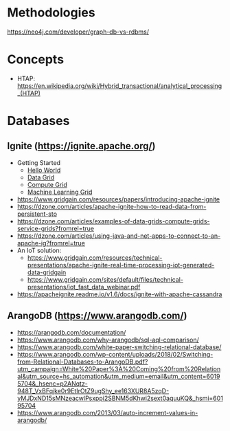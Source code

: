 # Methodologies
https://neo4j.com/developer/graph-db-vs-rdbms/

# Concepts
- HTAP: https://en.wikipedia.org/wiki/Hybrid_transactional/analytical_processing_(HTAP)

# Databases
## Ignite (https://ignite.apache.org/)
- Getting Started
  - [Hello World](https://dzone.com/articles/getting-started-with-apache-ignite?fromrel=true)
  - [Data Grid](https://dzone.com/articles/getting-started-with-apachereg-ignite-part-2?fromrel=true)
  - [Compute Grid](https://dzone.com/articles/getting-started-with-apachereg-ignite-part-3?fromrel=true)
  - [Machine Learning Grid](https://dzone.com/articles/getting-started-with-apache-ignite-part-7?fromrel=true)
- https://www.gridgain.com/resources/papers/introducing-apache-ignite
- https://dzone.com/articles/apache-ignite-how-to-read-data-from-persistent-sto
- https://dzone.com/articles/examples-of-data-grids-compute-grids-service-grids?fromrel=true
- https://dzone.com/articles/using-java-and-net-apps-to-connect-to-an-apache-ig?fromrel=true
- An IoT solution: 
  - https://www.gridgain.com/resources/technical-presentations/apache-ignite-real-time-processing-iot-generated-data-gridgain
  - https://www.gridgain.com/sites/default/files/technical-presentations/iot_fast_data_webinar.pdf
- https://apacheignite.readme.io/v1.6/docs/ignite-with-apache-cassandra

## ArangoDB (https://www.arangodb.com/)
- https://arangodb.com/documentation/
- https://www.arangodb.com/why-arangodb/sql-aql-comparison/
- https://www.arangodb.com/white-paper-switching-relational-database/
- https://www.arangodb.com/wp-content/uploads/2018/02/Switching-from-Relational-Databases-to-ArangoDB.pdf?utm_campaign=White%20Paper%3A%20Coming%20from%20Relational&utm_source=hs_automation&utm_medium=email&utm_content=60195704&_hsenc=p2ANqtz-948T_VxBFqjke0r9EtIrOtZ9ugShy_ee163XUR8A5zqD-yMJDxND15sMNzeacwlPsxppi2SBNM5dKhwi2sext0aquuKQ&_hsmi=60195704
- https://www.arangodb.com/2013/03/auto-increment-values-in-arangodb/
